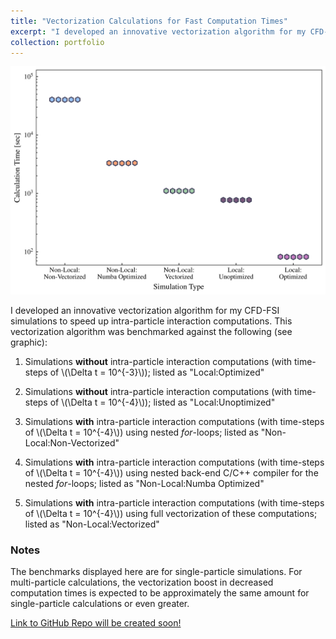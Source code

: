 ```yaml
---
title: "Vectorization Calculations for Fast Computation Times"
excerpt: "I developed an innovative vectorization algorithm for my CFD-FSI simulations to speed up intra-particle interaction computations. Benchmarked against other methods, the vectorization results in an approximately 100x decrease in computation times."
collection: portfolio
---
```



<img width="520" src='/images/vect_times.png'>


I developed an innovative vectorization algorithm for my CFD-FSI simulations to speed up intra-particle interaction computations. This vectorization algorithm was benchmarked against the following (see graphic):

1. Simulations **without** intra-particle interaction computations (with time-steps of \\(\Delta t = 10^{-3}\\)); listed as "Local:Optimized"

2. Simulations **without** intra-particle interaction computations (with time-steps of \\(\Delta t = 10^{-4}\\)); listed as "Local:Unoptimized"

3. Simulations **with** intra-particle interaction computations (with time-steps of \\(\Delta t = 10^{-4}\\)) using nested *for*-loops; listed as "Non-Local:Non-Vectorized"

4. Simulations **with** intra-particle interaction computations (with time-steps of \\(\Delta t = 10^{-4}\\)) using nested back-end C/C++ compiler for the nested *for*-loops; listed as "Non-Local:Numba Optimized"

5. Simulations **with** intra-particle interaction computations (with time-steps of \\(\Delta t = 10^{-4}\\)) using full vectorization of these computations; listed as "Non-Local:Vectorized"


### Notes

The benchmarks displayed here are for single-particle simulations. For multi-particle calculations, the vectorization boost in decreased computation times is expected to be approximately the same amount for single-particle calculations or even greater.

[Link to GitHub Repo will be created soon!]()
